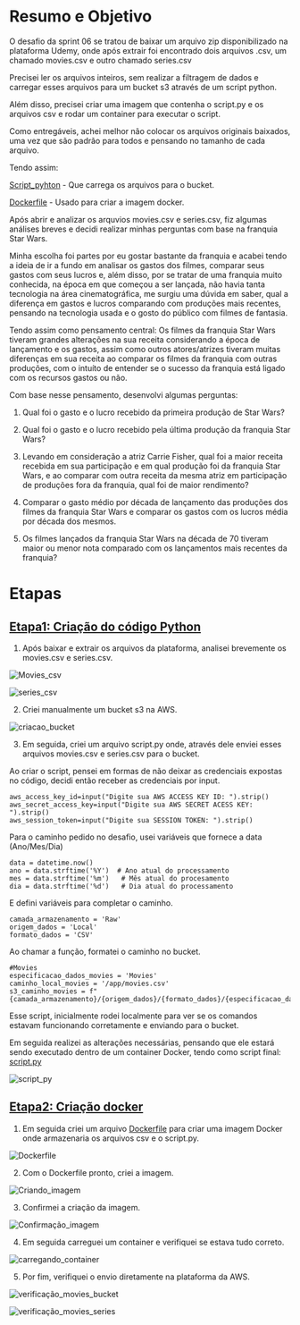 # Resumo e Objetivo

O desafio da sprint 06 se tratou de baixar um arquivo zip disponibilizado na plataforma Udemy, onde após extrair foi encontrado dois arquivos .csv, um chamado movies.csv e outro chamado series.csv

Precisei ler os arquivos inteiros, sem realizar a filtragem de dados e carregar esses arquivos para um bucket s3 através de um script python. 

Além disso, precisei criar uma imagem que contenha o script.py e os arquivos csv e rodar um container para executar o script.

Como entregáveis, achei melhor não colocar os arquivos originais baixados, uma vez que são padrão para todos e pensando no tamanho de cada arquivo.

Tendo assim:

[Script_pyhton](../Desafio/Etapa-01/script.py) - Que carrega os arquivos para o bucket.

[Dockerfile](../Desafio/Etapa-02/Dockerfile) - Usado para criar a imagem docker.

Após abrir e analizar os arquvios movies.csv e series.csv, fiz algumas análises breves e decidi realizar minhas perguntas com base na franquia Star Wars.

Minha escolha foi partes por eu gostar bastante da franquia e acabei tendo a ideia de ir a fundo em analisar os gastos dos filmes, comparar seus gastos com seus lucros e, além disso, por se tratar de uma franquia muito conhecida, na época em que começou a ser lançada, não havia tanta tecnologia na área cinematográfica, me surgiu uma dúvida em saber, qual a diferença em gastos e lucros comparando com produções mais recentes, pensando na tecnologia usada e o gosto do público com filmes de fantasia.

Tendo assim como pensamento central: Os filmes da franquia Star Wars tiveram grandes alterações na sua receita considerando a época de lançamento e os gastos, assim como outros atores/atrizes tiveram muitas diferenças em sua receita ao comparar os filmes da franquia com outras produções, com o intuíto de entender se o sucesso da franquia está ligado com os recursos gastos ou não.

Com base nesse pensamento, desenvolvi algumas perguntas:

1. Qual foi o gasto e o lucro recebido da primeira produção de Star Wars?

2. Qual foi o gasto e o lucro recebido pela última produção da franquia Star Wars?

3. Levando em consideração a atriz Carrie Fisher, qual foi a maior receita recebida em sua participação e em qual produção foi da franquia Star Wars, e ao comparar com outra receita da mesma atriz em participação de produções fora da franquia, qual foi de maior rendimento?

4. Comparar o gasto médio por década de lançamento das produções dos filmes da franquia Star Wars e comparar os gastos com os lucros média por década dos mesmos.

5. Os filmes lançados da franquia Star Wars na década de 70 tiveram maior ou menor nota comparado com os lançamentos mais recentes da franquia?

# Etapas

## [Etapa1: Criação do código Python](../Desafio/Etapa-01/)

1. Após baixar e extrair os arquivos da plataforma, analisei brevemente os movies.csv e series.csv.

![Movies_csv](../Evidencias/movies_csv.jpg)

![series_csv](../Evidencias/series_csv.jpg)

2. Criei manualmente um bucket s3 na AWS.

![criacao_bucket](../Evidencias/bucket_desafio.jpg)

3.  Em seguida, criei um arquivo script.py onde, através dele enviei esses arquivos movies.csv e series.csv para o bucket.

Ao criar o script, pensei em formas de não deixar as credenciais expostas no código, decidi então receber as credenciais por input.

````
aws_access_key_id=input("Digite sua AWS ACCESS KEY ID: ").strip()
aws_secret_access_key=input("Digite sua AWS SECRET ACESS KEY: ").strip()
aws_session_token=input("Digite sua SESSION TOKEN: ").strip()
````

Para o caminho pedido no desafio, usei variáveis que fornece a data (Ano/Mes/Dia)

```
data = datetime.now()
ano = data.strftime('%Y')  # Ano atual do processamento
mes = data.strftime('%m')   # Mês atual do procesamento
dia = data.strftime('%d')   # Dia atual do processamento
```

E defini variáveis para completar o caminho.

```
camada_armazenamento = 'Raw'
origem_dados = 'Local'
formato_dados = 'CSV'
```

Ao chamar a função, formatei o caminho no bucket.

```
#Movies
especificacao_dados_movies = 'Movies'
caminho_local_movies = '/app/movies.csv'
s3_caminho_movies = f"{camada_armazenamento}/{origem_dados}/{formato_dados}/{especificacao_dados_movies}/{ano}/{mes}/{dia}/movies.csv"
```

Esse script, inicialmente rodei localmente para ver se os comandos estavam funcionando corretamente e enviando para o bucket.

Em seguida realizei as alterações necessárias, pensando que ele estará sendo executado dentro de um container Docker, tendo como script final: [script.py](../Desafio/Etapa-01/script.py)

![script_py](../Evidencias/script_python.jpg)


## [Etapa2: Criação docker](../Desafio/Etapa-02/)

1. Em seguida criei um arquivo [Dockerfile](../Desafio/Etapa-02/Dockerfile) para criar uma imagem Docker onde armazenaria os arquivos csv e o script.py.

![Dockerfile](../Evidencias/script_dockerfile.jpg)

2. Com o Dockerfile pronto, criei a imagem.

![Criando_imagem](../Evidencias/criando_imagem.jpg)

3. Confirmei a criação da imagem.

![Confirmação_imagem](../Evidencias/confirmacao_criacao_imagem.jpg)

4. Em seguida carreguei um container e verifiquei se estava tudo correto.

![carregando_container](../Evidencias/carregando_container.jpg)

5. Por fim, verifiquei o envio diretamente na plataforma da AWS.

![verificação_movies_bucket](../Evidencias/confirmacao_bucket_movies.jpg)

![verificação_movies_series](../Evidencias/confirmacao_bucket_series.jpg)










